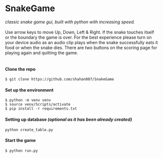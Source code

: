 # SnakeGame
_classic snake game gui, built with python with increasing speed._<br><br>
Use arrow keys to move Up, Down, Left & Right. If the snake touches itself or the boundary the game is over.
For the best experience please turn on your device audio as an audio clip plays when the snake successfully eats it food or when the snake dies.
There are two buttons on the scoring page for playing again and quitting the game.<br><br>


#### Clone the repo
```console
$ git clone https://github.com/shahan007/SnakeGame
```

#### Set up the environment
```console
$ python -m venv venv
$ source venv/Scripts/activate
$ pip install -r requirements.txt
```

#### Setting up database _(optional as it has been already created)_
```console
python create_table.py
```

#### Start the game
```console
$ python run.py
```
